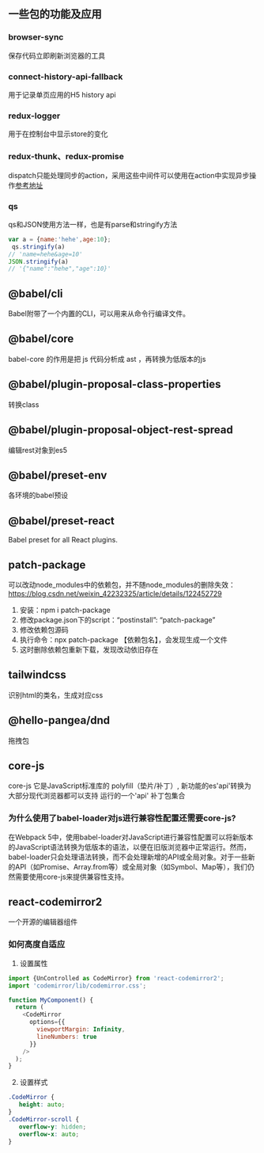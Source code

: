 ## 一些包的功能及应用

### browser-sync
保存代码立即刷新浏览器的工具

### connect-history-api-fallback
用于记录单页应用的H5 history api

### redux-logger
用于在控制台中显示store的变化

### redux-thunk、redux-promise
dispatch只能处理同步的action，采用这些中间件可以使用在action中实现异步操作[参考地址](https://segmentfault.com/a/1190000007248878)

### qs
qs和JSON使用方法一样，也是有parse和stringify方法
```javascript
var a = {name:'hehe',age:10};
 qs.stringify(a)
// 'name=hehe&age=10'
JSON.stringify(a)
// '{"name":"hehe","age":10}'
```

## @babel/cli
Babel附带了一个内置的CLI，可以用来从命令行编译文件。

## @babel/core
babel-core 的作用是把 js 代码分析成 ast ，再转换为低版本的js

## @babel/plugin-proposal-class-properties
转换class

## @babel/plugin-proposal-object-rest-spread
编辑rest对象到es5

## @babel/preset-env
各环境的babel预设

## @babel/preset-react
Babel preset for all React plugins.

## patch-package
可以改动node_modules中的依赖包，并不随node_modules的删除失效：https://blog.csdn.net/weixin_42232325/article/details/122452729

1. 安装：npm i patch-package
2. 修改package.json下的script：“postinstall”: “patch-package”
3. 修改依赖包源码
4. 执行命令：npx patch-package 【依赖包名】，会发现生成一个文件
5. 这时删除依赖包重新下载，发现改动依旧存在

## tailwindcss
识别html的类名，生成对应css

## @hello-pangea/dnd
拖拽包

## core-js
core-js 它是JavaScript标准库的 polyfill（垫片/补丁）, 新功能的es'api'转换为大部分现代浏览器都可以支持
运行的一个'api' 补丁包集合

### 为什么使用了babel-loader对js进行兼容性配置还需要core-js?
在Webpack 5中，使用babel-loader对JavaScript进行兼容性配置可以将新版本的JavaScript语法转换为低版本的语法，以便在旧版浏览器中正常运行。然而，babel-loader只会处理语法转换，而不会处理新增的API或全局对象。对于一些新的API（如Promise、Array.from等）或全局对象（如Symbol、Map等），我们仍然需要使用core-js来提供兼容性支持。


## react-codemirror2
一个开源的编辑器组件

### 如何高度自适应
1. 设置属性
```js
import {UnControlled as CodeMirror} from 'react-codemirror2';
import 'codemirror/lib/codemirror.css';

function MyComponent() {
  return (
    <CodeMirror
      options={{
        viewportMargin: Infinity,
        lineNumbers: true
      }}
    />
  );
}
```

2. 设置样式
```css
.CodeMirror {
   height: auto;
}
.CodeMirror-scroll {
   overflow-y: hidden; 
   overflow-x: auto;
}
```